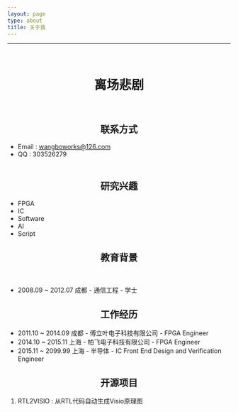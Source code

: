 ```yaml
---
layout: page
type: about
title: 关于我
---
```



---
&nbsp;
&nbsp;
&nbsp;
&nbsp;
# <center>离场悲剧</center>
&nbsp;
&nbsp;
&nbsp;
&nbsp;
## <center>联系方式</center>
- Email : wangboworks@126.com  
- QQ    : 303526279  
&nbsp;
&nbsp;
## <center>研究兴趣</center>
- FPGA
- IC
- Software
- AI
- Script
&nbsp;
## <center>教育背景</center>
&nbsp;
- 2008.09 ~ 2012.07 成都 - 通信工程 - 学士
&nbsp;
&nbsp;
## <center>工作经历</center>
- 2011.10 ~ 2014.09  成都  -  傅立叶电子科技有限公司  -  FPGA Engineer
- 2014.10 ~ 2015.11  上海  -  柏飞电子科技有限公司    -  FPGA Engineer
- 2015.11 ~ 2099.99  上海  -  半导体                 -  IC Front End Design and Verification Engineer
&nbsp;
&nbsp;
## <center>开源项目</center>
1. RTL2VISIO : 从RTL代码自动生成Visio原理图
&nbsp;
